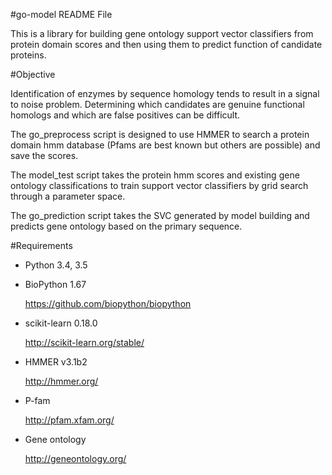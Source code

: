#go-model README File

This is a library for building gene ontology support vector classifiers from protein domain scores and then using them to predict function of candidate proteins.

#Objective

Identification of enzymes by sequence homology tends to result in a signal to noise problem. Determining which candidates are genuine functional homologs and which are false positives can be difficult.

The go_preprocess script is designed to use HMMER to search a protein domain hmm database (Pfams are best known but others are possible) and save the scores. 

The model_test script takes the protein hmm scores and existing gene ontology classifications to train support vector classifiers by grid search through a parameter space.

The go_prediction script takes the SVC generated by model building and predicts gene ontology based on the primary sequence.

#Requirements

-	Python 3.4, 3.5

-	BioPython 1.67

	https://github.com/biopython/biopython

-	scikit-learn 0.18.0

	http://scikit-learn.org/stable/
	
-	HMMER v3.1b2

	http://hmmer.org/

-	P-fam

	http://pfam.xfam.org/

-	Gene ontology

	http://geneontology.org/